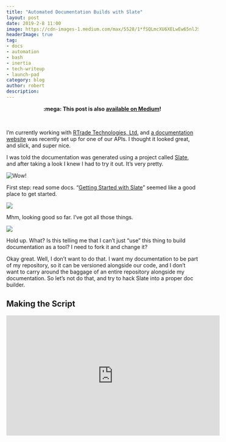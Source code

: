 ```yaml
---
title: "Automated Documentation Builds with Slate"
layout: post
date: 2019-2-8 11:00
image: https://cdn-images-1.medium.com/max/5528/1*fSQLmcXU6XELwEw65nlJSQ.png
headerImage: true
tag:
- docs
- automation
- bash
- inertia
- tech-writeup
- launch-pad
category: blog
author: robert
description:
---
```


<p align="center">
  <b>
    :mega: This post is also
    <a href="https://medium.com/@bobheadxi/determining-the-uniqueness-of-oligonucleotide-sequences-f8ae77bca60f" target="_blank">available on Medium</a>!
  </b>
</p>

<br />

I’m currently working with [RTrade Technologies, Ltd.](undefined) and [a documentation website](https://gateway.temporal.cloud/ipfs/Qma4DNFSRR9eGqwm93zMUtqywLFpTRQji4Nnu37MTmNntM/account.html#account-api) was recently set up for one of our APIs. I thought it looked great, and slick, and super nice.

I was told the documentation was generated using a project called [Slate](https://github.com/lord/slate), and after taking a look I knew I had to try it out. It’s very pretty.

![[Wow!](https://raw.githubusercontent.com/lord/img/master/screenshot-slate.png)](https://cdn-images-1.medium.com/max/2800/1*NMCPwETJJL7-pIy4XCitYA.png)

First step: read some docs. “[Getting Started with Slate](https://github.com/lord/slate#getting-started-with-slate)” seemed like a good place to get started.

![](https://cdn-images-1.medium.com/max/3988/1*Kbh0N4Y-zei5FugpvJBIlA.png)

Mhm, looking good so far. I’ve got all those things.

![](https://cdn-images-1.medium.com/max/3216/1*ADt1iYcAHB3PKLu2iRf9PA.png)

Hold up. What? Is this telling me that I can’t just “use” this thing to build documentation as a tool? I need to fork it and change it?

Okay great. Well, I don’t want to do that. I want my documentation to be part of my repository, so it can be versioned alongside our code, and I don’t want to carry around the baggage of an entire repository alongside my documentation. So let’s not do that, and try to hack Slate into a proper doc builder.

## Making the Script

<center>
  <iframe width="560" height="315" src="https://www.youtube.com/embed/KFLru5OFtMI" frameborder="0" allowfullscreen />
</center>

<br />

```sh
mkdir -p docs_build
cd docs_build
if [ ! -d slate ]; then
  git clone [https://github.com/lord/slate.git](https://github.com/lord/slate.git)
fi
```

To start off, I want my script to grab the repo (I’ll need it one way or another) and chuck it into a temporary directory. I called it docs_build and chucked it into my .gitignore where it belongs.

Next, I’ll go ahead and symlink everything that I’m *supposed *to change in my “fork” from where I want my **actual **documentation to be — I decided to call it docs_src — into the cloned Slate repo.

```sh
# in /docs_build

# documentation
ln -fs "$(dirname "$(pwd)")"/docs_src/index.html.md \
  slate/source/index.html.md

# CSS variables (colours, etc.)
ln -fs "$(dirname "$(pwd)")"/docs_src/stylesheets/_variables.scss \
  slate/source/stylesheets/_variables.scss

# cute logo!
ln -fs "$(dirname "$(pwd)")"/.static/inertia.png \
  slate/source/images/logo.png
```

Note that when creating a symlink with ln -s , you should use the full directory path as your source, or the link could point to something nonexistent. In this case, I opted to use pwd and join it to the file I’m trying to link from.

Next, I’ll need to install Slate’s dependencies:

```sh
# in /docs_build

cd slate
bundle install
```

And hypothetically I should be good to go!

```sh
# in /docs_build/slate

# build docs into the /docs directory
bundle exec middleman build --clean --build-dir=../../docs
```

The build works, and all seems well. Let’s check out live reload:

```sh
# in /docs_build/slate

bundle exec middleman server --verbose
```

If you’re following along, you’ll probably notice that this step tragically does not work properly — editing a file in my /docs_src directory does not trigger a reload.

This probably happens because a symlink doesn’t usually play well with file watchers, and poking around the Middleman repository issues reveals a few (such as [this one](https://github.com/middleman/middleman/issues/1690)) that reveals this is likely the problem. Some more digging surfaces a [files.watch feature](https://github.com/middleman/middleman/issues/2054#issuecomment-280082417) that seems to do what I want: add my symlink source directories as a trigger for rebuilds.

The problem is, I need to add this to config.rb , which is in the Slate repository, and I want to maintain my Slate-as-a-doc-builder feature, which means any configuration changes I make must be scripted and perfectly reproducible.

```sh
TEMPLATE_FILES_WATCH= \
  "files.watch :source, path: File.join(root, '../../docs_src')"

if ! grep -q "$TEMPLATE_FILES_WATCH" slate/config.rb ; then
  echo "$TEMPLATE_FILES_WATCH" \
    >> slate/config.rb
fi
```

Nice! This script checks for if my custom files.watch directive is already in Slate’s config.rb , and if not, append it to the end. Now running the Middleman server successfully live-reloads my changes to [http://localhost:4567](http://localhost:4567) !

I’m not quite done though — I also want my site to have a favicon. I figured this might be a configuration option in index.html.md , but [it’s not](https://github.com/lord/slate/wiki/Adding-a-favicon):

![Hey, I just realized the author’s name is Robert as well!](https://cdn-images-1.medium.com/max/3264/1*FZ74gSKGsxTeZHzZUvVREg.png)

Well that’s just great. Time to whip out some `sed`:

```sh
LAYOUT="slate/source/layouts/layout.erb"

if ! grep -q "<%= favicon_tag 'favicon.ico' %>" "$LAYOUT" ; then
  sed -i '' '/<head>/a\
  <%= favicon_tag '\''favicon\.ico'\'' %>
  ' slate/source/layouts/layout.erb
fi
```

This checks the layout for the favicon tag, and if it’s not there, insert it right after the <head> tag.

![There it is!](https://cdn-images-1.medium.com/max/3156/1*IWlraMnz3mC4t9u_UW6-xQ.png)

Then I had to add the favicon to my list of things to symlink:

```sh
ln -fs "$(dirname "$(pwd)")"/.static/favicon.ico \
  slate/source/images/favicon.ico
```

And it worked! bundle exec middleman server kindly updated my local deployment to show my shiny new favicon:

![Marvellous.](https://cdn-images-1.medium.com/max/2000/1*Z78Fb9yTztRALIwgThmaFw.png)

## Finishing Touches

* I tied everything up together into a [tidy (I hope), documented (I think) script](https://github.com/ubclaunchpad/inertia/blob/master/.scripts/build_docs.sh).
* I also added a some Makefile targets to run the build script and the live-reload server.
* Of course, [writing and building documentation needs documentation as well](https://github.com/ubclaunchpad/inertia/blob/master/CONTRIBUTING.md#documentation).
* I [forked Slate](https://github.com/bobheadxi/slate) (and [opened a PR upstream](https://github.com/lord/slate/pull/1059)) to add some more customization features (mostly in the CSS variables), and am currently using this fork in my script.
* I deployed the documentation to [https://inertia.ubclaunchpad.com/](https://inertia.ubclaunchpad.com/)

Here’s what the documentation site looks like now:

![wheeeee](https://cdn-images-1.medium.com/max/5528/1*fSQLmcXU6XELwEw65nlJSQ.png)

Feel free to check out the [commit](https://github.com/ubclaunchpad/inertia/commit/40bfc25c78e5110c690b379b96476f258d3d897b) or [pull request](https://github.com/ubclaunchpad/inertia/pull/536) that added all this stuff to [Inertia](https://github.com/ubclaunchpad/inertia), a [UBC Launch Pad](https://www.ubclaunchpad.com/) project!
